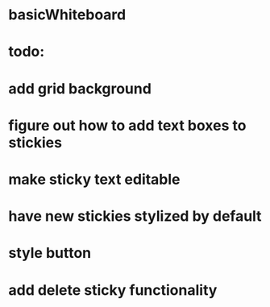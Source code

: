 # basicWhiteboard

# todo:
# add grid background
# figure out how to add text boxes to stickies
# make sticky text editable
# have new stickies stylized by default
# style button
# add delete sticky functionality